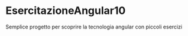 # EsercitazioneAngular10
Semplice progetto per scoprire la tecnologia angular con piccoli esercizi 
